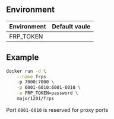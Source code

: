 ## Environment

Environment|Default vaule
:--|:--
FRP_TOKEN|

## Example

```bash
docker run -d \
    --name frps
    -p 7000:7000 \
    -p 6001-6010:6001-6010 \
    -e FRP_TOKEN=password \
    major1201/frps
```

Port `6001-6010` is reserved for proxy ports
